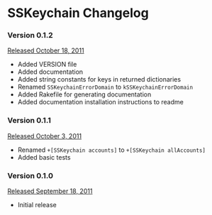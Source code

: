 # SSKeychain Changelog

### Version 0.1.2

[Released October 18, 2011](https://github.com/samsoffes/sskeychain/tree/0.1.2)

* Added VERSION file
* Added documentation
* Added string constants for keys in returned dictionaries
* Renamed `SSKeychainErrorDomain` to `kSSKeychainErrorDomain`
* Added Rakefile for generating documentation
* Added documentation installation instructions to readme

### Version 0.1.1

[Released October 3, 2011](https://github.com/samsoffes/sskeychain/tree/0.1.1)

* Renamed `+[SSKeychain accounts]` to `+[SSKeychain allAccounts]`
* Added basic tests

### Version 0.1.0

[Released September 18, 2011](https://github.com/samsoffes/sskeychain/tree/0.1.0)

* Initial release
